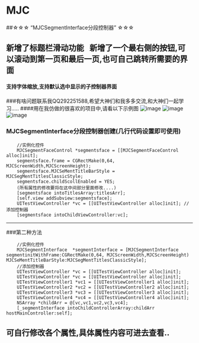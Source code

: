 # MJC
##☆☆☆ “MJCSegmentInterface分段控制器” ☆☆☆
## 新增了标题栏滑动功能   新增了一个最右侧的按钮,可以滚动到第一页和最后一页,也可自己跳转所需要的界面
#### 支持字体缩放,支持默认选中显示的子控制器界面
###有啥问题联系我QQ292251588,希望大神们和我多多交流,和大神们一起学习.....
####用在我仿做的很喜欢的项目中,请看以下示例图
![image](https://github.com/MJCIOS/MJCSegmentInterface/raw/master/MJCSegmentInterface/MJCSegmentInterface/xiangmu2.gif)
![image](https://github.com/MJCIOS/MJCSegmentInterface/raw/master/MJCSegmentInterface/MJCSegmentInterface/xiangmu2.1.gif)   ![image](https://github.com/MJCIOS/MJCSegmentInterface/raw/master/MJCSegmentInterface/MJCSegmentInterface/xiangmu3.gif)

### MJCSegmentInterface分段控制器创建(几行代码设置即可使用)
    
        //实例化控件
        MJCSegmentFaceControl *segmentsface = [[MJCSegmentFaceControl alloc]init];
        segmentsface.frame = CGRectMake(0,64, MJCScreenWidth,MJCScreenHeight);
        segmentsface.MJCSeMentTitleBarStyle = MJCSegMentTitlesClassicStyle;
        segmentsface.childScollEnabled = YES;
        (所有属性的修改要将在这中间部分里面修改....)
        [segmentsface intoTitlesArray:titlesArr];
        [self.view addSubview:segmentsface];
        UITestViewController *vc = [[UITestViewController alloc]init]; //添加控制器
        [segmentsface intoChildViewController:vc];
        
---------------------------------------------------------------------------------------------------------------

###第二种方法

        //实例化控件
        MJCSegmentInterface  *segmentInterface = [MJCSegmentInterface segmentinitWithFrame:CGRectMake(0,64, MJCScreenWidth,MJCScreenHeight) MJCSeMentTitleBarStyle:MJCSegMentTitlesClassicStyle];
        //添加控制器
        UITestViewController *vc = [[UITestViewController alloc]init];
        UITestViewController *vc = [[UITestViewController alloc]init];
        UITestViewController1 *vc1 = [[UITestViewController1 alloc]init];
        UITestViewController2 *vc2 = [[UITestViewController2 alloc]init];
        UITestViewController3 *vc3 = [[UITestViewController3 alloc]init];
        UITestViewController4 *vc4 = [[UITestViewController4 alloc]init];
        NSArray *childArr = @[vc,vc1,vc2,vc3,vc4];
        [_segmentInterface intoChildControllerArray:childArr hostMainController:self];

## 可自行修改各个属性,具体属性内容可进去查看..

